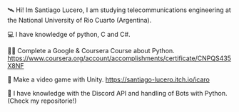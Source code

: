 
🛰️ Hi! Im Santiago Lucero, I am studying telecommunications engineering at the National University of Rio Cuarto (Argentina).

💻 I have knowledge of python, C and C#. 

👨‍🏫 Complete a Google & Coursera Course about Python.
https://www.coursera.org/account/accomplishments/certificate/CNPQS435X8NF

🌸 Make a video game with Unity.
https://santiago-lucero.itch.io/icaro

🤖 I have knowledge with the Discord API and handling of Bots with Python. (Check my repositorie!)
